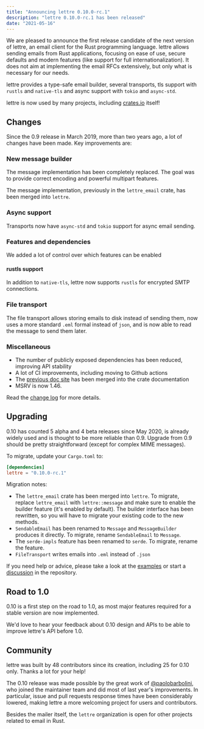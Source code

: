```yaml
---
title: "Announcing lettre 0.10.0-rc.1"
description: "lettre 0.10.0-rc.1 has been released"
date: "2021-05-16"
---
```


We are pleased to announce the first release candidate of the next version of lettre, an email client for the Rust programming language.
lettre allows sending emails from Rust applications, focusing on ease of use, secure
defaults and modern features (like support for full internationalization).
It does not aim at implementing the email RFCs extensively, but only what is necessary for our needs.

lettre provides a type-safe email builder, several transports, tls support with `rustls` and `native-tls` and async support with `tokio` and `async-std`.

lettre is now used by many projects, including
[crates.io](https://github.com/rust-lang/crates.io/blob/master/src/email.rs) itself!

## Changes

Since the 0.9 release in March 2019, more than two years ago, a lot of changes have been made.
Key improvements are:

### New message builder

The message implementation has been completely replaced. The goal was to provide correct encoding
and powerful multipart features.

The message implementation, previously in the `lettre_email` crate, has been merged into `lettre`.

### Async support

Transports now have `async-std` and `tokio` support for async email sending.

### Features and dependencies

We added a lot of control over which features can be enabled

#### rustls support

In addition to `native-tls`, lettre now supports `rustls` for encrypted SMTP connections.

### File transport

The file transport allows storing emails to disk instead of sending them, now uses a more standard `.eml`
formal instead of `json`, and is now able to read the message to send them later.

### Miscellaneous

* The number of publicly exposed dependencies has been reduced, improving API stability
* A lot of CI improvements, including moving to Github actions
* The [previous doc site](https://lettre.rs/0.9/) has been merged into the crate documentation
* MSRV is now 1.46.

Read the [change log](https://github.com/lettre/lettre/blob/master/CHANGELOG.md#v0100) for more details.

## Upgrading

0.10 has counted 5 alpha and 4 beta releases since May 2020, is already
widely used and is thought to be more reliable than 0.9.
Upgrade from 0.9 should be pretty straightforward (except for complex MIME messages).

To migrate, update your `Cargo.toml` to:

```toml
[dependencies]
lettre = "0.10.0-rc.1"
```

Migration notes:

* The `lettre_email` crate has been merged into `lettre`. To migrate, replace `lettre_email` with `lettre::message` and make sure to enable the builder feature (it's enabled by default). The builder interface has been rewritten, so you will have to migrate your existing code to the new methods.
* `SendableEmail` has been renamed to `Message` and `MessageBuilder` produces it directly. To migrate, rename `SendableEmail` to `Message`.
* The `serde-impls` feature has been renamed to `serde`. To migrate, rename the feature.
* `FileTransport` writes emails into `.eml` instead of `.json`

If you need help or advice, please take a look at the [examples](https://github.com/lettre/lettre/tree/master/examples) or start a [discussion](https://github.com/lettre/lettre/discussions)
in the repository.

## Road to 1.0

0.10 is a first step on the road to 1.0, as most
major features required for a stable version are now implemented.

We'd love to hear your feedback about 0.10 design and APIs
to be able to improve lettre's API before 1.0.

## Community

lettre was built by 48 contributors since its creation,
including 25 for 0.10 only. Thanks a lot for your help!

The 0.10 release was made possible by the great work of [@paolobarbolini](https://github.com/paolobarbolini),
who joined the maintainer team and did most of last year's improvements.
In particular, issue and pull requests response times have been considerably lowered,
making lettre a more welcoming project for users and contributors.

Besides the mailer itself, the `lettre` organization is open for other projects related to email in Rust.
